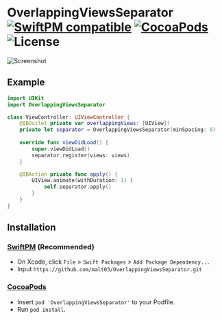 # OverlappingViewsSeparator [![SwiftPM compatible](https://img.shields.io/badge/SwiftPM-compatible-4BC51D.svg)](https://github.com/apple/swift-package-manager) [![CocoaPods](https://img.shields.io/cocoapods/v/OverlappingViewsSeparator.svg?style=flat)](http://cocoapods.org/pods/OverlappingViewsSeparator) ![License](https://img.shields.io/github/license/malt03/OverlappingViewsSeparator.svg)

![Screenshot](https://raw.githubusercontent.com/malt03/OverlappingViewsSeparator/master/readme/screenshot.gif)

## Example

```swift
import UIKit
import OverlappingViewsSeparator

class ViewController: UIViewController {
    @IBOutlet private var overlappingViews: [UIView]!
    private let separator = OverlappingViewsSeparator(minSpacing: 8)
    
    override func viewDidLoad() {
        super.viewDidLoad()
        separator.register(views: views)
    }

    @IBAction private func apply() {
        UIView.animate(withDuration: 1) {
            self.separator.apply()
        }
    }
}
```

## Installation
### [SwiftPM](https://github.com/apple/swift-package-manager) (Recommended)

- On Xcode, click `File` > `Swift Packages` > `Add Package Dependency...`
- Input `https://github.com/malt03/OverlappingViewsSeparator.git`

### [CocoaPods](https://github.com/cocoapods/cocoapods)

- Insert `pod 'OverlappingViewsSeparator'` to your Podfile.
- Run `pod install`.
